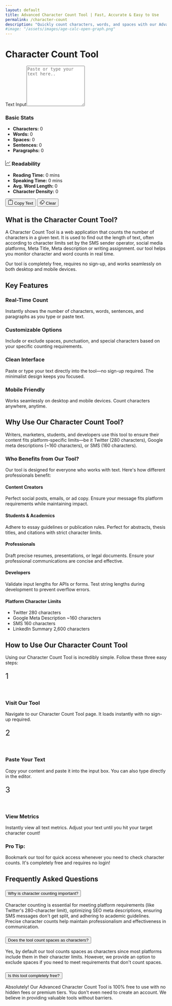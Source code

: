 ```yaml
---
layout: default
title: Advanced Character Count Tool | Fast, Accurate & Easy to Use
permalink: /character-count
description: "Quickly count characters, words, and spaces with our Advanced Character Count Tool. Easy to use, accurate, and perfect for writers, and marketers. Try it now!"
#image: "/assets/images/age-calc-open-graph.png"
---
```

 <link rel="stylesheet" href="https://cdn.jsdelivr.net/npm/bootstrap-icons@1.10.0/font/bootstrap-icons.css">
<div class="container mt-3">
  <div class="d-flex justify-content-between align-items-center mb-4 " id="darkModeToggle"><h1 class="h2 mb-0"> Character Count Tool</h1>
  </div>
        
 <div class="card shadow p-4">
   <div class="mb-3">
 <label for="textInput" class="form-label visually-hidden">Text Input</label><textarea id="textInput" class="form-control" rows="8" placeholder="Paste or type your text here.."  aria-label="Text input for analysis"></textarea>
  </div>
            
<div class="row g-3 mt-1">
 <div class="col-md-6">
   <div class="stat-card card text-info-emphasis bg-secondary-subtle border border-secondary-subtle rounded-3 p-3">
     <h3 class="h5"> Basic Stats</h3>
        <ul class="list-unstyled">
           <li><strong>Characters:</strong> <span id="charCount">0</span></li>
           <li><strong>Words:</strong> <span id="wordCount">0</span></li>
           <li><strong>Spaces:</strong> <span id="spaceCount">0</span></li>
           <li><strong>Sentences:</strong> <span id="sentenceCount">0</span></li>
           <li><strong>Paragraphs:</strong> <span id="paragraphCount">0</span></li>
        </ul>
          </div>
      </div>
                
 <div class="col-md-6">
<div class="stat-card card text-info-emphasis bg-secondary-subtle border border-secondary-subtle rounded-3 p-2">
 <h3 class="h5"><svg xmlns="http://www.w3.org/2000/svg" width="16" height="16" fill="currentColor" class="bi bi-graph-up" viewBox="0 0 16 16"><path fill-rule="evenodd" d="M0 0h1v15h15v1H0zm14.817 3.113a.5.5 0 0 1 .07.704l-4.5 5.5a.5.5 0 0 1-.74.037L7.06 6.767l-3.656 5.027a.5.5 0 0 1-.808-.588l4-5.5a.5.5 0 0 1 .758-.06l2.609 2.61 4.15-5.073a.5.5 0 0 1 .704-.07"/></svg> Readability</h3>
           <ul class="list-unstyled">
             <li><strong>Reading Time:</strong> <span id="readingTime">0</span> mins</li>
             <li><strong>Speaking Time:</strong> <span id="speakingTime">0</span> mins</li>
             <li><strong>Avg. Word Length:</strong> <span id="avgWordLength">0</span></li>
             <li><strong>Character Density:</strong> <span id="charDensity">0</span></li>
           </ul>
                    </div>
                </div>
            </div>
            
  <div class="mt-3 d-flex gap-2">
 <button class="btn btn-outline-primary" onclick="copyText()"><svg xmlns="http://www.w3.org/2000/svg" width="16" height="16" fill="currentColor" class="bi bi-clipboard" viewBox="0 0 16 16"> <path d="M4 1.5H3a2 2 0 0 0-2 2V14a2 2 0 0 0 2 2h10a2 2 0 0 0 2-2V3.5a2 2 0 0 0-2-2h-1v1h1a1 1 0 0 1 1 1V14a1 1 0 0 1-1 1H3a1 1 0 0 1-1-1V3.5a1 1 0 0 1 1-1h1z"/><path d="M9.5 1a.5.5 0 0 1 .5.5v1a.5.5 0 0 1-.5.5h-3a.5.5 0 0 1-.5-.5v-1a.5.5 0 0 1 .5-.5zm-3-1A1.5 1.5 0 0 0 5 1.5v1A1.5 1.5 0 0 0 6.5 4h3A1.5 1.5 0 0 0 11 2.5v-1A1.5 1.5 0 0 0 9.5 0z"/></svg> Copy Text</button>
 <button class="btn btn-outline-danger" onclick="clearText()"><svg xmlns="http://www.w3.org/2000/svg" width="16" height="16" fill="currentColor" class="bi bi-eraser" viewBox="0 0 16 16"><path d="M8.086 2.207a2 2 0 0 1 2.828 0l3.879 3.879a2 2 0 0 1 0 2.828l-5.5 5.5A2 2 0 0 1 7.879 15H5.12a2 2 0 0 1-1.414-.586l-2.5-2.5a2 2 0 0 1 0-2.828zm2.121.707a1 1 0 0 0-1.414 0L4.16 7.547l5.293 5.293 4.633-4.633a1 1 0 0 0 0-1.414zM8.746 13.547 3.453 8.254 1.914 9.793a1 1 0 0 0 0 1.414l2.5 2.5a1 1 0 0 0 .707.293H7.88a1 1 0 0 0 .707-.293z"/>
</svg> Clear</button>
            </div>
        </div>
    </div>
<!-- Article -->

<!-- Overview Section -->
<section id="overview" class="mb-5 p-4">
<h2 class="h3 fw-bold mb-3 border-bottom pb-2">What is the Character Count Tool?</h2>
<p class="lead">A Character Count Tool is a web application that counts the number of characters in a given text. It is used to find out the length of text, often according to character limits set by the SMS sender operator, social media platforms, Meta Title, Meta description or writing assignment. our tool helps you monitor character and word counts in real time.</p>
    <div class="alert alert-info mt-4"> <i class="bi bi-info-circle me-2"></i>Our tool is completely free, requires no sign-up, and works seamlessly on both desktop and mobile devices.</div>
 </section>

<!-- Features Section -->
<section id="features" class="mb-5">
                    <h2 class="h3 fw-bold mb-4 border-bottom pb-2">Key Features</h2>
                    <div class="row g-4">
                        <div class="col-md-6">
                            <div class="card h-100 border-0 shadow">
                                <div class="card-body">
                                    <div class="d-flex align-items-center mb-3">
                                        <div class="bg-primary text-white rounded-circle p-2 me-3">
                                            <i class="fa-solid fa-bolt" style="color:rgb(236, 239, 245);"></i>
                                        </div>
                                        <h3 class="h5 mb-0">Real-Time Count</h3>
                                    </div>
                                    <p class="card-text">Instantly shows the number of characters, words, sentences, and paragraphs as you type or paste text.</p>
                                </div>
                            </div>
                        </div>
                        <div class="col-md-6">
                            <div class="card h-100 border-0 shadow">
                                <div class="card-body">
                                    <div class="d-flex align-items-center mb-3">
                                        <div class="bg-success text-white rounded-circle p-2 me-3">
                                            <i class="fa-brands fa-intercom fa-xl" style="color:rgb(248, 250, 252);"></i>
                                        </div>
                                        <h3 class="h5 mb-0">Customizable Options</h3>
                                    </div>
                                    <p class="card-text">Include or exclude spaces, punctuation, and special characters based on your specific counting requirements.</p>
                                </div>
                            </div>
                        </div>
                        <div class="col-md-6">
                            <div class="card h-100 border-0 shadow">
                                <div class="card-body">
                                    <div class="d-flex align-items-center mb-3">
                                        <div class="bg-info text-white rounded-circle p-2 me-3">
                                           <i class="fa-solid fa-clipboard fa-xl" style="color:rgb(246, 245, 248);"></i>
                                        </div>
                                        <h3 class="h5 mb-0">Clean Interface</h3>
                                    </div>
                                    <p class="card-text">Paste or type your text directly into the tool—no sign-up required. The minimalist design keeps you focused.</p>
                                </div>
                            </div>
                        </div>
                        <div class="col-md-6">
                            <div class="card h-100 border-0 shadow">
                                <div class="card-body">
                                    <div class="d-flex align-items-center mb-3">
                                        <div class="bg-warning text-dark rounded-circle p-2 me-3">
                                        <i class="fa-solid fa-mobile fa-xl" style="color:rgb(248, 248, 250);"></i>
                                        </div>
                                        <h3 class="h5 mb-0">Mobile Friendly</h3>
                                    </div>
                                    <p class="card-text">Works seamlessly on desktop and mobile devices. Count characters anywhere, anytime.</p>
                                </div>
                            </div>
                        </div>
                    </div>
                </section>
<!-- Why Use Section -->
<section id="benefits" class="mb-5">
                    <h2 class="h3 fw-bold mb-4 border-bottom pb-2">Why Use Our Character Count Tool?</h2>
                    <p class="lead">Writers, marketers, students, and developers use this tool to ensure their content fits platform-specific limits—be it Twitter (280 characters), Google meta descriptions (~160 characters), or SMS (160 characters).</p>
                    <h3 class="h4 mt-5 mb-3 fw-bold">Who Benefits from Our Tool?</h3>
                    <p>Our tool is designed for everyone who works with text. Here's how different professionals benefit:</p>
                    <div class="row mt-4">
                        <div class="col-md-6 mb-4">
                            <div class="d-flex">
                                <div class="flex-shrink-0">
                                    <i class="bi bi-pencil-square text-primary fs-3"></i>
                                </div>
                                <div class="flex-grow-1 ms-3">
                                    <h4 class="h5 fw-bold">Content Creators</h4>
                                    <p>Perfect social posts, emails, or ad copy. Ensure your message fits platform requirements while maintaining impact.</p>
                                </div>
                            </div>
                        </div>
                        <div class="col-md-6 mb-4">
                            <div class="d-flex">
                                <div class="flex-shrink-0">
                                    <i class="bi bi-mortarboard text-success fs-3"></i>
                                </div>
                                <div class="flex-grow-1 ms-3">
                                    <h4 class="h5 fw-bold">Students & Academics</h4>
                                    <p>Adhere to essay guidelines or publication rules. Perfect for abstracts, thesis titles, and citations with strict character limits.</p>
                                </div>
                            </div>
                        </div>
                        <div class="col-md-6 mb-4">
                            <div class="d-flex">
                                <div class="flex-shrink-0">
                                    <i class="bi bi-briefcase text-info fs-3"></i>
                                </div>
                                <div class="flex-grow-1 ms-3">
                                    <h4 class="h5 fw-bold">Professionals</h4>
                                    <p>Draft precise resumes, presentations, or legal documents. Ensure your professional communications are concise and effective.</p>
                                </div>
                            </div>
                        </div>
                        <div class="col-md-6 mb-4">
                            <div class="d-flex">
                                <div class="flex-shrink-0">
                                    <i class="bi bi-code-slash text-warning fs-3"></i>
                                </div>
                                <div class="flex-grow-1 ms-3">
                                    <h4 class="h5 fw-bold">Developers</h4>
                                    <p>Validate input lengths for APIs or forms. Test string lengths during development to prevent overflow errors.</p>
                                </div>
                            </div>
                        </div>
                    </div>
                    <div class="card border-primary mt-4">
                        <div class="card-header bg-primary text-white">
                            <h4 class="mb-0">Platform Character Limits</h4>
                        </div>
                        <div class="card-body">
                            <ul class="list-group list-group-flush">
                                <li class="list-group-item d-flex justify-content-between align-items-center">
                                    Twitter
                                    <span class="badge bg-primary rounded-pill">280 characters</span>
                                </li>
                                <li class="list-group-item d-flex justify-content-between align-items-center">
                                    Google Meta Description
                                    <span class="badge bg-success rounded-pill">~160 characters</span>
                                </li>
                                <li class="list-group-item d-flex justify-content-between align-items-center">
                                    SMS
                                    <span class="badge bg-info rounded-pill">160 characters</span>
                                </li>
                                <li class="list-group-item d-flex justify-content-between align-items-center">
                                    LinkedIn Summary
                                    <span class="badge bg-warning rounded-pill">2,600 characters</span>
                                </li>
                            </ul>
                        </div>
                    </div>
                </section>
<!-- How to Use Section -->
<section id="usage" class="mb-5">
                    <h2 class="h3 fw-bold mb-4 border-bottom pb-2">How to Use Our Character Count Tool</h2>
                    <p class="lead">Using our Character Count Tool is incredibly simple. Follow these three easy steps:</p>
                    <div class="row mt-4 g-4">
                        <div class="col-md-4">
                            <div class="card h-100 border-0 shadow">
                                <div class="card-body text-center p-4">
                                    <div class="bg-primary text-white rounded-circle p-3 mb-3 mx-auto" style="width: 70px; height: 70px; line-height: 40px; font-size: 24px;">1</div>
                                    <h3 class="h5 fw-bold">Visit Our Tool</h3>
                                    <p>Navigate to our Character Count Tool page. It loads instantly with no sign-up required.</p>
                                </div>
                            </div>
                        </div>
                        <div class="col-md-4">
                            <div class="card h-100 border-0 shadow">
                                <div class="card-body text-center p-4">
                                    <div class="bg-success text-white rounded-circle p-3 mb-3 mx-auto" style="width: 70px; height: 70px; line-height: 40px; font-size: 24px;">2</div>
                                    <h3 class="h5 fw-bold">Paste Your Text</h3>
                                    <p>Copy your content and paste it into the input box. You can also type directly in the editor.</p>
                                </div>
                            </div>
                        </div>
                        <div class="col-md-4">
                            <div class="card h-100 border-0 shadow">
                                <div class="card-body text-center p-4">
                                    <div class="bg-info text-white rounded-circle p-3 mb-3 mx-auto" style="width: 70px; height: 70px; line-height: 40px; font-size: 24px;">3</div>
                                    <h3 class="h5 fw-bold">View Metrics</h3>
                                    <p>Instantly view all text metrics. Adjust your text until you hit your target character count!</p>
                                </div>
                            </div>
                        </div>
                    </div>
                    <div class="alert alert-success mt-5">
                        <h3 class="h4 fw-bold">Pro Tip:</h3>
                        <p class="mb-0">Bookmark our tool for quick access whenever you need to check character counts. It's completely free and requires no login!</p>
                    </div>
                </section>
<!-- FAQ Section -->
<section class="mb-5">
                    <h2 class="h3 fw-bold mb-4 border-bottom pb-2">Frequently Asked Questions</h2>
                    <div class="accordion" id="faqAccordion">
                        <div class="accordion-item">
                            <h3 class="accordion-header">
                                <button class="accordion-button" type="button" data-bs-toggle="collapse" data-bs-target="#faq1">
                                    Why is character counting important?
                                </button>
                            </h3>
                            <div id="faq1" class="accordion-collapse collapse show" data-bs-parent="#faqAccordion">
                                <div class="accordion-body">
                                    Character counting is essential for meeting platform requirements (like Twitter's 280-character limit), optimizing SEO meta descriptions, ensuring SMS messages don't get split, and adhering to academic guidelines. Precise character counts help maintain professionalism and effectiveness in communication.
                                </div>
                            </div>
                        </div>
                        <div class="accordion-item">
                            <h3 class="accordion-header">
                                <button class="accordion-button collapsed" type="button" data-bs-toggle="collapse" data-bs-target="#faq2">
                                    Does the tool count spaces as characters?
                                </button>
                            </h3>
                            <div id="faq2" class="accordion-collapse collapse" data-bs-parent="#faqAccordion">
                                <div class="accordion-body">
                                    Yes, by default our tool counts spaces as characters since most platforms include them in their character limits. However, we provide an option to exclude spaces if you need to meet requirements that don't count spaces.
                                </div>
                            </div>
                        </div>
                        <div class="accordion-item">
                            <h3 class="accordion-header">
                                <button class="accordion-button collapsed" type="button" data-bs-toggle="collapse" data-bs-target="#faq3">
                                    Is this tool completely free?
                                </button>
                            </h3>
                            <div id="faq3" class="accordion-collapse collapse" data-bs-parent="#faqAccordion">
                                <div class="accordion-body">
                                    Absolutely! Our Advanced Character Count Tool is 100% free to use with no hidden fees or premium tiers. You don't even need to create an account. We believe in providing valuable tools without barriers.
                                </div>
                            </div>
                        </div>
                    </div>
                </section>


<script src="{{ '/assets/js/character-count.js' | relative_url }}"></script>